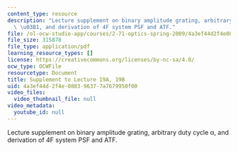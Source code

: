```yaml
---
content_type: resource
description: "Lecture supplement on binary amplitude grating, arbitrary duty cycle\
  \ \u03B1, and derivation of 4F system PSF and ATF."
file: /ol-ocw-studio-app/courses/2-71-optics-spring-2009/4a3ef44d2f4e088396377a7679950f00_MIT2_71S09_supp19.pdf
file_size: 315878
file_type: application/pdf
learning_resource_types: []
license: https://creativecommons.org/licenses/by-nc-sa/4.0/
ocw_type: OCWFile
resourcetype: Document
title: Supplement to Lecture 19A, 19B
uid: 4a3ef44d-2f4e-0883-9637-7a7679950f00
video_files:
  video_thumbnail_file: null
video_metadata:
  youtube_id: null
---
```

Lecture supplement on binary amplitude grating, arbitrary duty cycle α, and derivation of 4F system PSF and ATF.